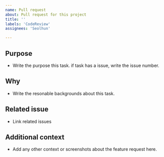 ```yaml
---
name: Pull request
about: Pull request for this project
title: ''
labels: 'CodeReview'
assignees: 'Seolhun'

---
```

## Purpose

- Write the purpose this task. if task has a issue, write the issue number.

## Why

- Write the resonable backgrounds about this task.

## Related issue

- Link related issues


## Additional context

- Add any other context or screenshots about the feature request here.
